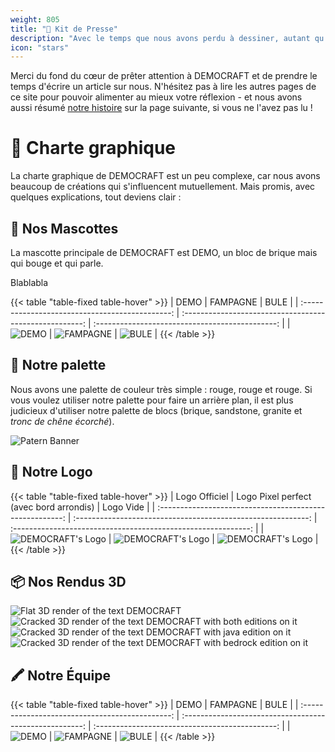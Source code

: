 ```yaml
---
weight: 805
title: "📰 Kit de Presse"
description: "Avec le temps que nous avons perdu à dessiner, autant qu'ils soient utiles :')"
icon: "stars"
---
```


<style>
.table-fixed {
   table-layout: fixed;
}
</style>

Merci du fond du cœur de prêter attention à DEMOCRAFT et de prendre le temps d'écrire un article sur nous. N'hésitez pas à lire les autres pages de ce site pour pouvoir alimenter au mieux votre réflexion - et nous avons aussi résumé [notre histoire](histoire) sur la page suivante, si vous ne l'avez pas lu !

# 📸 Charte graphique
La charte graphique de DEMOCRAFT est un peu complexe, car nous avons beaucoup de créations qui s'influencent mutuellement. Mais promis, avec quelques explications, tout deviens clair :

## 👥 Nos Mascottes
La mascotte principale de DEMOCRAFT est DEMO, un bloc de brique mais qui bouge et qui parle.

Blablabla

{{< table "table-fixed table-hover" >}}
|                      DEMO                       |                        FAMPAGNE                         |                      BULE                       |
| :---------------------------------------------: | :-----------------------------------------------------: | :---------------------------------------------: |
| ![DEMO](https://cdn.democraft.fr/r/bg_demo.png) | ![FAMPAGNE](https://cdn.democraft.fr/r/bg_fampagne.png) | ![BULE](https://cdn.democraft.fr/r/bg_bule.png) |
{{< /table >}}

## 🎨 Notre palette
Nous avons une palette de couleur très simple : rouge, rouge et rouge. Si vous voulez utiliser notre palette pour faire un arrière plan, il est plus judicieux d'utiliser notre palette de blocs (brique, sandstone, granite et *tronc de chêne écorché*).

![Patern Banner](https://cdn.democraft.fr/r/patern.png)

## 🌟 Notre Logo

{{< table "table-fixed table-hover" >}}
|                      Logo Officiel                       |           Logo Pixel perfect (avec bord arrondis)            |                           Logo Vide                           |
| :------------------------------------------------------: | :----------------------------------------------------------: | :-----------------------------------------------------------: |
| ![DEMOCRAFT's Logo](https://cdn.democraft.fr/r/logo.png) | ![DEMOCRAFT's Logo](https://cdn.democraft.fr/r/demo-512.png) | ![DEMOCRAFT's Logo](https://cdn.democraft.fr/r/logo-vide.png) |
{{< /table >}}



## 📦 Nos Rendus 3D

![Flat 3D render of the text DEMOCRAFT](https://cdn.democraft.fr/r/title_flat.png)
![Cracked 3D render of the text DEMOCRAFT with both editions on it](https://cdn.democraft.fr/r/title_croosplay.png)
![Cracked 3D render of the text DEMOCRAFT with java edition on it](https://cdn.democraft.fr/r/title_java.png)
![Cracked 3D render of the text DEMOCRAFT with bedrock edition on it](https://cdn.democraft.fr/r/title_bedrock.png)

## 🖍️ Notre Équipe

{{< table "table-fixed table-hover" >}}
|                      DEMO                       |                        FAMPAGNE                         |                      BULE                       |
| :---------------------------------------------: | :-----------------------------------------------------: | :---------------------------------------------: |
| ![DEMO](https://cdn.democraft.fr/r/bg_demo.png) | ![FAMPAGNE](https://cdn.democraft.fr/r/bg_fampagne.png) | ![BULE](https://cdn.democraft.fr/r/bg_bule.png) |
{{< /table >}}